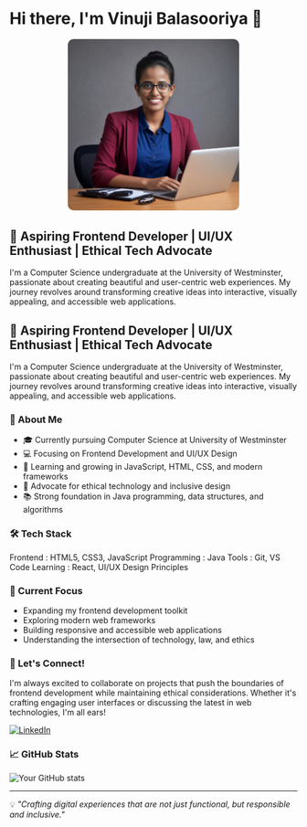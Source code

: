 # Hi there, I'm Vinuji Balasooriya 👋

<div align="center">
  <img src="./media/photo.png" width="300" style="border-radius: 10px;"/>
</div>

## 🎨 Aspiring Frontend Developer | UI/UX Enthusiast | Ethical Tech Advocate

I'm a Computer Science undergraduate at the University of Westminster, passionate about creating beautiful and user-centric web experiences. My journey revolves around transforming creative ideas into interactive, visually appealing, and accessible web applications.

## 🎨 Aspiring Frontend Developer | UI/UX Enthusiast | Ethical Tech Advocate

I'm a Computer Science undergraduate at the University of Westminster, passionate about creating beautiful and user-centric web experiences. My journey revolves around transforming creative ideas into interactive, visually appealing, and accessible web applications.

### 🚀 About Me

- 🎓 Currently pursuing Computer Science at University of Westminster
- 💻 Focusing on Frontend Development and UI/UX Design
- 🌱 Learning and growing in JavaScript, HTML, CSS, and modern frameworks
- 🤝 Advocate for ethical technology and inclusive design
- 📚 Strong foundation in Java programming, data structures, and algorithms

### 🛠️ Tech Stack

Frontend     : HTML5, CSS3, JavaScript
Programming  : Java
Tools        : Git, VS Code
Learning     : React, UI/UX Design Principles

### 🎯 Current Focus

- Expanding my frontend development toolkit
- Exploring modern web frameworks
- Building responsive and accessible web applications
- Understanding the intersection of technology, law, and ethics

### 🤝 Let's Connect!

I'm always excited to collaborate on projects that push the boundaries of frontend development while maintaining ethical considerations. Whether it's crafting engaging user interfaces or discussing the latest in web technologies, I'm all ears!

[![LinkedIn](https://img.shields.io/badge/LinkedIn-0077B5?style=for-the-badge&logo=linkedin&logoColor=white)](https://www.linkedin.com/in/vinuji-balasooriya-93700b333/)

### 📈 GitHub Stats

![Your GitHub stats](https://github-readme-stats.vercel.app/api?username=Vinu0917&show_icons=true&theme=radical)

---

💡 *"Crafting digital experiences that are not just functional, but responsible and inclusive."*